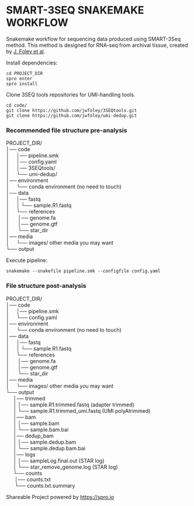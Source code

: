 # SMART-3SEQ SNAKEMAKE WORKFLOW

Snakemake workflow for sequencing data produced using SMART-3Seq method. This method is designed for RNA-seq from archival tissue, created by [J. Foley et al](https://www.biorxiv.org/content/10.1101/207340v4).





Install dependencies:
```
cd PROJECT_DIR
spro enter
spro install
``` 
  
Clone 3SEQ tools repositories for UMI-handling tools.
```
cd code/
git clone https://github.com/jwfoley/3SEQtools.git
git clone https://github.com/jwfoley/umi-dedup.git
```

### Recommended file structure pre-analysis

PROJECT_DIR/      
│── code        
│&nbsp;&nbsp;&nbsp;&nbsp;&nbsp;│── pipeline.smk    
│&nbsp;&nbsp;&nbsp;&nbsp;&nbsp;│── config.yaml  
│&nbsp;&nbsp;&nbsp;&nbsp;&nbsp;│── 3SEQtools/  
│&nbsp;&nbsp;&nbsp;&nbsp;&nbsp;└── umi-dedup/       
│── environment   
│&nbsp;&nbsp;&nbsp;&nbsp;&nbsp;└── conda environment (no need to touch)   
│── data    
│&nbsp;&nbsp;&nbsp;&nbsp;&nbsp;│── fastq  
│&nbsp;&nbsp;&nbsp;&nbsp;&nbsp;│&nbsp;└── sample.R1.fastq    
│&nbsp;&nbsp;&nbsp;&nbsp;&nbsp;└──  references    
│&nbsp;&nbsp;&nbsp;&nbsp;&nbsp;&nbsp;│── genome.fa    
│&nbsp;&nbsp;&nbsp;&nbsp;&nbsp;&nbsp;│── genome.gtf     
│&nbsp;&nbsp;&nbsp;&nbsp;&nbsp;&nbsp;└── star_dir   
│── media    
│&nbsp;&nbsp;&nbsp;&nbsp;&nbsp;└── images/ other media you may want  
└── output    

Execute pipeline:
```
snakemake --snakefile pipeline.smk --configfile config.yaml
```

### File structure post-analysis

PROJECT_DIR/      
│── code        
│&nbsp;&nbsp;&nbsp;&nbsp;&nbsp;│── pipeline.smk    
│&nbsp;&nbsp;&nbsp;&nbsp;&nbsp;└── config.yaml       
│── environment   
│&nbsp;&nbsp;&nbsp;&nbsp;&nbsp;└── conda environment (no need to touch)   
│── data    
│&nbsp;&nbsp;&nbsp;&nbsp;&nbsp;│── fastq  
│&nbsp;&nbsp;&nbsp;&nbsp;&nbsp;│&nbsp;└── sample.R1.fastq    
│&nbsp;&nbsp;&nbsp;&nbsp;&nbsp;└──  references    
│&nbsp;&nbsp;&nbsp;&nbsp;&nbsp;&nbsp;│── genome.fa    
│&nbsp;&nbsp;&nbsp;&nbsp;&nbsp;&nbsp;│── genome.gtf     
│&nbsp;&nbsp;&nbsp;&nbsp;&nbsp;&nbsp;└── star_dir   
│── media    
│&nbsp;&nbsp;&nbsp;&nbsp;&nbsp;└── images/ other media you may want  
└── output    
&nbsp;&nbsp;&nbsp;&nbsp;&nbsp;│── trimmed  
&nbsp;&nbsp;&nbsp;&nbsp;&nbsp;│&nbsp;│── sample.R1.trimmed.fastq (adapter trimmed)      
&nbsp;&nbsp;&nbsp;&nbsp;&nbsp;│&nbsp;└── sample.R1.trimmed_umi.fastq (UMI polyAtrimmed)    
&nbsp;&nbsp;&nbsp;&nbsp;&nbsp;│── bam   
&nbsp;&nbsp;&nbsp;&nbsp;&nbsp;│&nbsp;│── sample.bam    
&nbsp;&nbsp;&nbsp;&nbsp;&nbsp;│&nbsp;└── sample.bam.bai       
&nbsp;&nbsp;&nbsp;&nbsp;&nbsp;│── dedup_bam     
&nbsp;&nbsp;&nbsp;&nbsp;&nbsp;│&nbsp;│── sample.dedup.bam   
&nbsp;&nbsp;&nbsp;&nbsp;&nbsp;│&nbsp;└── sample.dedup.bam.bai   
&nbsp;&nbsp;&nbsp;&nbsp;&nbsp;│── logs   
&nbsp;&nbsp;&nbsp;&nbsp;&nbsp;│&nbsp;│── sampleLog.final.out (STAR log)             
&nbsp;&nbsp;&nbsp;&nbsp;&nbsp;│&nbsp;└── star_remove_genome.log  (STAR log)      
&nbsp;&nbsp;&nbsp;&nbsp;&nbsp;└──  counts   
&nbsp;&nbsp;&nbsp;&nbsp;&nbsp;&nbsp;│── counts.txt    
&nbsp;&nbsp;&nbsp;&nbsp;&nbsp;&nbsp;└── counts.txt.summary  


Shareable Project powered by <https://spro.io>
